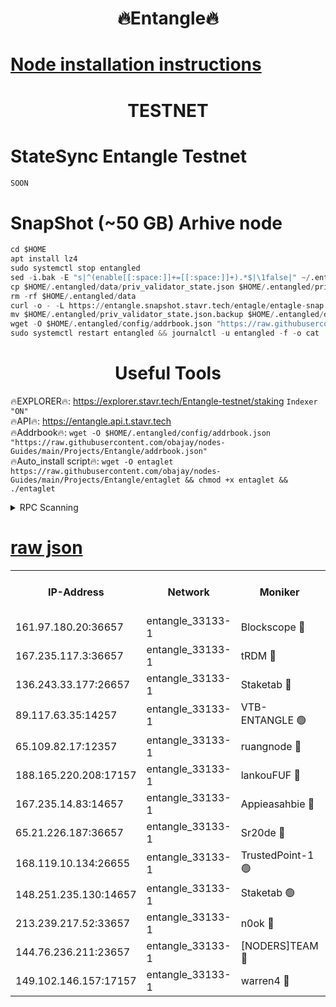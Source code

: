 <h1 align="center"> 🔥Entangle🔥</h1>

[Node installation instructions](https://github.com/obajay/nodes-Guides/tree/main/Projects/Entangle)
=

<h1 align="center"> TESTNET</h1>

# StateSync Entangle Testnet
```python
SOON
```
# SnapShot (~50 GB) Arhive node
```python
cd $HOME
apt install lz4
sudo systemctl stop entangled
sed -i.bak -E "s|^(enable[[:space:]]+=[[:space:]]+).*$|\1false|" ~/.entangled/config/config.toml
cp $HOME/.entangled/data/priv_validator_state.json $HOME/.entangled/priv_validator_state.json.backup
rm -rf $HOME/.entangled/data
curl -o - -L https://entangle.snapshot.stavr.tech/entagle/entagle-snap.tar.lz4 | lz4 -c -d - | tar -x -C $HOME/.entangled --strip-components 2
mv $HOME/.entangled/priv_validator_state.json.backup $HOME/.entangled/data/priv_validator_state.json
wget -O $HOME/.entangled/config/addrbook.json "https://raw.githubusercontent.com/obajay/nodes-Guides/main/Projects/Entangle/addrbook.json"
sudo systemctl restart entangled && journalctl -u entangled -f -o cat
```
 <h1 align="center"> Useful Tools</h1>
 
🔥EXPLORER🔥: https://explorer.stavr.tech/Entangle-testnet/staking        `Indexer "ON"` \
🔥API🔥:      https://entangle.api.t.stavr.tech \
🔥Addrbook🔥: ```wget -O $HOME/.entangled/config/addrbook.json "https://raw.githubusercontent.com/obajay/nodes-Guides/main/Projects/Entangle/addrbook.json"``` \
🔥Auto_install script🔥:  `wget -O entaglet https://raw.githubusercontent.com/obajay/nodes-Guides/main/Projects/Entangle/entaglet && chmod +x entaglet && ./entaglet`


<details>
<summary>RPC Scanning</summary>

<h2 align="center"> We scan nodes in real time every 4 hours. And we provide the final result of RPC endpoints.
We cannot influence the operation of these nodes in any way. </h2>


```python
If Voting Power is higher than 0 --> then the Node is a validator of the network and may be subject to attack and be a potential threat to the chain.
```
```python
We marked such validators with a red symbol
```

</details>

[raw json](https://rpc-check.entangt.stavr.tech/entangt/rpc-entangt-result.json)
=


<table><tr><th>IP-Address</th><th>Network</th><th>Moniker</th><th>Latest Block Height</th><th>Earliest Block Height</th><th>Catching Up</th><th>Tx Index</th><th>Voting Power</th><th>Scan Time</th></tr><tr><td>161.97.180.20:36657</td><td>entangle_33133-1</td><td>Blockscope 🔴</td><td>2402855</td><td>1</td><td>False</td><td>off</td><td>303206901111755</td><td>2024-02-28T18:20:32.264678014UTC</td></tr><tr><td>167.235.117.3:36657</td><td>entangle_33133-1</td><td>tRDM 🔴</td><td>2402858</td><td>1</td><td>False</td><td>on</td><td>203510704985174</td><td>2024-02-28T18:20:53.122317871UTC</td></tr><tr><td>136.243.33.177:26657</td><td>entangle_33133-1</td><td>Staketab 🔴</td><td>2402857</td><td>660001</td><td>False</td><td>on</td><td>163456130053238</td><td>2024-02-28T18:20:42.211844205UTC</td></tr><tr><td>89.117.63.35:14257</td><td>entangle_33133-1</td><td>VTB-ENTANGLE 🟢</td><td>2402856</td><td>1162001</td><td>False</td><td>off</td><td>0</td><td>2024-02-28T18:20:37.369202787UTC</td></tr><tr><td>65.109.82.17:12357</td><td>entangle_33133-1</td><td>ruangnode 🔴</td><td>2402855</td><td>1312001</td><td>False</td><td>off</td><td>534925095252771</td><td>2024-02-28T18:20:32.620908556UTC</td></tr><tr><td>188.165.220.208:17157</td><td>entangle_33133-1</td><td>lankouFUF 🔴</td><td>2402855</td><td>1910001</td><td>False</td><td>off</td><td>328076772014081</td><td>2024-02-28T18:20:32.898472018UTC</td></tr><tr><td>167.235.14.83:14657</td><td>entangle_33133-1</td><td>Appieasahbie 🔴</td><td>2402858</td><td>2042001</td><td>False</td><td>on</td><td>43264866743828428</td><td>2024-02-28T18:20:52.819350149UTC</td></tr><tr><td>65.21.226.187:36657</td><td>entangle_33133-1</td><td>Sr20de 🔴</td><td>2402855</td><td>2049001</td><td>False</td><td>off</td><td>58317054232282</td><td>2024-02-28T18:20:31.969217662UTC</td></tr><tr><td>168.119.10.134:26655</td><td>entangle_33133-1</td><td>TrustedPoint-1 🟢</td><td>2402858</td><td>2268001</td><td>False</td><td>off</td><td>0</td><td>2024-02-28T18:20:53.340970939UTC</td></tr><tr><td>148.251.235.130:14657</td><td>entangle_33133-1</td><td>Staketab 🟢</td><td>2402855</td><td>2272001</td><td>False</td><td>on</td><td>0</td><td>2024-02-28T18:20:31.669139220UTC</td></tr><tr><td>213.239.217.52:33657</td><td>entangle_33133-1</td><td>n0ok 🔴</td><td>2402857</td><td>2302857</td><td>False</td><td>off</td><td>46600518210231730</td><td>2024-02-28T18:20:46.487054293UTC</td></tr><tr><td>144.76.236.211:23657</td><td>entangle_33133-1</td><td>[NODERS]TEAM 🔴</td><td>2402856</td><td>2304001</td><td>False</td><td>off</td><td>26806984613211551</td><td>2024-02-28T18:20:39.957446038UTC</td></tr><tr><td>149.102.146.157:17157</td><td>entangle_33133-1</td><td>warren4 🔴</td><td>2402856</td><td>2327001</td><td>False</td><td>on</td><td>499641793495811</td><td>2024-02-28T18:20:39.723527340UTC</td></tr></table>
